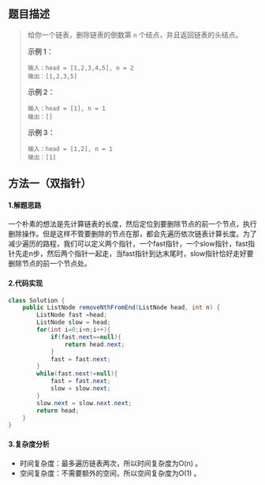 ## 题目描述
> 给你一个链表，删除链表的倒数第 `n` 个结点，并且返回链表的头结点。
>
>  
>
> **示例 1：**
>
> ```
> 输入：head = [1,2,3,4,5], n = 2
> 输出：[1,2,3,5]
> ```
>
> **示例 2：**
>
> ```
> 输入：head = [1], n = 1
> 输出：[]
> ```
>
> **示例 3：**
>
> ```
> 输入：head = [1,2], n = 1
> 输出：[1]
> ```


## 方法一（双指针）
#### 1.解题思路
一个朴素的想法是先计算链表的长度，然后定位到要删除节点的前一个节点，执行删除操作。但是这样不管要删除的节点在那，都会先遍历依次链表计算长度。为了减少遍历的路程，我们可以定义两个指针，一个fast指针，一个slow指针，fast指针先走n步，然后两个指针一起走，当fast指针到达末尾时，slow指针恰好走好要删除节点的前一个节点处。

#### 2.代码实现
```java
class Solution {
    public ListNode removeNthFromEnd(ListNode head, int n) {
        ListNode fast =head;
        ListNode slow = head;
        for(int i=0;i<n;i++){
            if(fast.next==null){
                return head.next;
            }
            fast = fast.next;
        }
        while(fast.next!=null){
            fast = fast.next;
            slow = slow.next;
        }
        slow.next = slow.next.next;
        return head;
    }
}
```
#### 3.复杂度分析

 - 时间复杂度：最多遍历链表两次，所以时间复杂度为O(n) 。
 - 空间复杂度：不需要额外的空间，所以空间复杂度为O(1) 。
